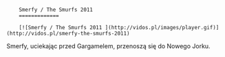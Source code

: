 
        Smerfy / The Smurfs 2011 
        =============
        
        [![Smerfy / The Smurfs 2011 ](http://vidos.pl/images/player.gif)](http://vidos.pl/smerfy-the-smurfs-2011)
        
        
 Smerfy, uciekając przed Gargamelem, przenoszą się do Nowego Jorku. 
    
